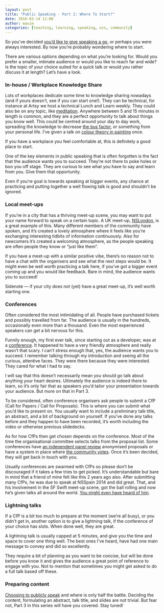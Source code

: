 ```yaml
---
layout: post
title: "Public Speaking - Part 2: Where To Start?"
date: 2016-03-14 11:00
author: maxim
categories: [teaching, learning, speaking, oss, community]
---
```


So you’ve decided [you’d like to give speaking a go][part1], or perhaps you were always interested. By now you’re probably wondering where to start.

There are various options depending on what you’re looking for. Would you prefer a smaller, intimate audience or would you like to reach far and wide? Is the topic of your choice suited for a quick talk or would you rather discuss it at length? Let’s have a look.

<!-- more -->

### In-house / Workplace Knowledge Share

Lots of workplaces dedicate some time to knowledge sharing nowadays (and if yours doesn’t, see if you can start one!). They can be technical, for instance at Artsy we host a technical Lunch and Learn weekly. They could also be on any topic, like [meditation][atc_meditation]. Anywhere between 5 and 15 minutes in length is common, and they are a perfect opportunity to talk about things you know well. This could be centred around your day to day work, spreading the knowledge to decrease [the bus factor][atc_busfactor], or something from your personal life. I’ve given a talk on [colour theory in painting][pst_colourtheory] once.

If you have a workplace you feel comfortable at, this is definitely a good place to start.

One of the key elements in public speaking that is often forgotten is the fact that the audience wants you to succeed. They’re not there to poke holes or boo you off stage. They are curious to see what you have to say and learn from you. Give them that opportunity.

Even if you’re goal is towards speaking at bigger events, any chance at practicing and putting together a well flowing talk is good and shouldn’t be ignored.

### Local meet-ups

If you’re in a city that has a thriving meet-up scene, you may want to put your name forward to speak on a certain topic. A UK meet-up, [NSLondon][nslondon], is a great example of this. Many different members of the community have spoken, and it’s created a lovely atmosphere where it feels like you’re exchanging interesting tidbits of information continuously. Also for newcomers it’s created a welcoming atmosphere, as the people speaking are often people they know or “just like them”.

If you have a meet-up with a similar positive vibe, there’s no reason not to have a chat with the organisers and see what the next steps would be. It might even be well worth practicing a talk here, if you’ve got a bigger event coming up and you would like feedback. Bare in mind, the audience wants you to succeed!

Sidenote — if your city does not (yet) have a great meet-up, it’s well worth starting one.


### Conferences

Often considered the most intimidating of all. People have purchased tickets and possibly travelled from far. The audience is usually in the hundreds, occasionally even more than a thousand. Even the most experienced speakers can get a bit nervous for this.  

Funnily enough, my first ever talk, since starting out as a developer, was at a [conference][iosdevuk]. It happened to have a very friendly atmosphere and really wasn’t that scary. I can’t stress enough that, yes, the audience wants you to succeed. I remember talking through my introduction and seeing all the curious, attentive faces. They were there because they were interested. They cared for what I had to say.

I will say that this doesn’t necessarily mean you should go talk about anything your heart desires. Ultimately the audience is indeed there to learn, so it’s only fair that as speakers you’d tailor your presentation towards your audience. But more on that in Part 3.

To be considered, often conference organisers ask people to submit a CfP (Call for Papers / Call for Proposals). This is where you can submit what you’d like to present on. You usually want to include a preliminary talk title, an abstract, and a bit of background on yourself. If you’ve done any talks before and they happen to have been recorded, it’s worth including the video or otherwise previous slidedecks.

As for how CfPs then get chosen depends on the conference. Most of the time the organisational committee selects talks from the proposal list. Some conferences have [an independent panel review][altconf] anonymised proposals or have a system in place where [the community votes][uikonf]. Once it’s been decided, they will get back in touch with you.

Usually conferences are swarmed with CfPs so please don’t be discouraged if it takes a few tries to get picked. It’s understandable but bare in mind that a friend of mine felt like this 2 years ago also. After submitting many CfPs, he was due to speak at NSSpain 2014 and did great. That, and his involvement in the SF Swift meet-up scene, got the ball rolling and now he’s given talks all around the world. [You might even have heard of him][twt_jp].

### Lightning talks

If a CfP is a bit too much to prepare at the moment (we’re all busy), or you didn’t get in, another option is to give a lightning talk, if the conference of your choice has slots. When done well, they are great.

A lightning talk is usually capped at 5 minutes, and give you the time and space to cover one thing well. The best ones I’ve heard, have had one main message to convey and did so excellently.

They require a bit of planning as you want to be concise, but will be done before you know it and gives the audience a great point of reference to engage with you. Not to mention that sometimes you might get asked to do a full talk based off these.


### Preparing content

[Choosing to publicly speak][part1] and where is only half the battle. Deciding the content, formulating an abstract, talk title, and slides are not trivial. But fear not, Part 3 in this series will have you covered. Stay tuned!

[part1]: http://artsy.github.io/blog/2016/03/09/public-speaking-part1-is-it-for-me/
[atc_meditation]: https://www.artsy.net/article/natalia-maldonado-introduction-to-office-meditation-5-steps-to-peace-of-mind-at-work
[atc_busfactor]: https://en.wikipedia.org/wiki/Bus_factor
[pst_colourtheory]: https://speakerdeck.com/mennenia/colour-theory
[nslondon]: http://www.meetup.com/NSLondon/
[iosdevuk]: http://www.iosdevuk.com/
[altconf]: http://www.altconf.com
[uikonf]: http://cfp.uikonf.com/about
[twt_jp]: https://twitter.com/simjp
